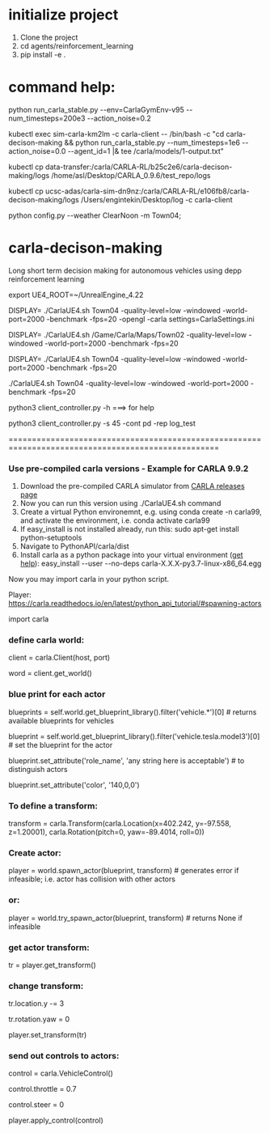 # initialize project
1. Clone the project
2. cd agents/reinforcement_learning
3. pip install -e .

# command help:
python run_carla_stable.py --env=CarlaGymEnv-v95 --num_timesteps=200e3 --action_noise=0.2

kubectl exec sim-carla-km2lm -c carla-client -- /bin/bash -c "cd carla-decison-making && python run_carla_stable.py --num_timesteps=1e6 --action_noise=0.0 --agent_id=1 |& tee /carla/models/1-output.txt"

kubectl cp data-transfer:/carla/CARLA-RL/b25c2e6/carla-decison-making/logs /home/asl/Desktop/CARLA_0.9.6/test_repo/logs

kubectl cp ucsc-adas/carla-sim-dn9nz:/carla/CARLA-RL/e106fb8/carla-decison-making/logs /Users/engintekin/Desktop/log -c carla-client

python config.py --weather ClearNoon -m Town04; 
# carla-decison-making
Long short term decision making for autonomous vehicles using depp reinforcement learning


export UE4_ROOT=~/UnrealEngine_4.22

DISPLAY= ./CarlaUE4.sh Town04 -quality-level=low -windowed -world-port=2000  -benchmark -fps=20 -opengl -carla settings=CarlaSettings.ini

DISPLAY= ./CarlaUE4.sh /Game/Carla/Maps/Town02 -quality-level=low -windowed -world-port=2000  -benchmark -fps=20

DISPLAY= ./CarlaUE4.sh Town04 -quality-level=low -windowed -world-port=2000  -benchmark -fps=20

./CarlaUE4.sh Town04 -quality-level=low -windowed -world-port=2000  -benchmark -fps=20

python3 client_controller.py -h   ===> for help

python3 client_controller.py -s 45 -cont pd -rep log_test

===================================================================================================

### Use pre-compiled carla versions - Example for CARLA 9.9.2
1. Download the pre-compiled CARLA simulator from [CARLA releases page](https://github.com/carla-simulator/carla/releases)
2. Now you can run this version using ./CarlaUE4.sh command
3. Create a virtual Python environemnt, e.g. using conda create -n carla99, and activate the environment, i.e. conda activate carla99
4. If easy_install is not installed already, run this: sudo apt-get install python-setuptools
5. Navigate to PythonAPI/carla/dist
6. Install carla as a python package into your virtual environment ([get help](https://carla.readthedocs.io/en/latest/build_system/)): easy_install --user --no-deps carla-X.X.X-py3.7-linux-x86_64.egg

Now you may import carla in your python script.

Player:
https://carla.readthedocs.io/en/latest/python_api_tutorial/#spawning-actors

import carla

### define carla world:
client = carla.Client(host, port)

word = client.get_world()

### blue print for each actor
blueprints = self.world.get_blueprint_library().filter('vehicle.*')[0]  # returns available blueprints for vehicles

blueprint = self.world.get_blueprint_library().filter('vehicle.tesla.model3')[0] # set the blueprint for the actor

blueprint.set_attribute('role_name', 'any string here is acceptable') # to distinguish actors

blueprint.set_attribute('color', '140,0,0')

### To define a transform:
transform = carla.Transform(carla.Location(x=402.242, y=-97.558, z=1.20001), carla.Rotation(pitch=0, yaw=-89.4014, roll=0))

### Create actor:
player = world.spawn_actor(blueprint, transform)   # generates error if infeasible; i.e. actor has collision with other actors
### or:
player = world.try_spawn_actor(blueprint, transform) # returns None if infeasible

### get actor transform:
tr = player.get_transform()

### change transform:
tr.location.y -= 3

tr.rotation.yaw = 0

player.set_transform(tr)

### send out controls to actors:
control = carla.VehicleControl()

control.throttle = 0.7

control.steer = 0

player.apply_control(control)


